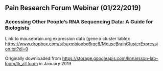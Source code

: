 ## Pain Research Forum Webinar (01/22/2019)
### Accessing Other People’s RNA Sequencing Data: A Guide for Biologists

Link to mousebrain.org expression data (gene x cluster table): https://www.dropbox.com/s/buxmbionbo6rqc8/MouseBrainClusterExpression.txt?dl=0

Originally downloaded from https://storage.googleapis.com/linnarsson-lab-loom/l5_all.loom in January 2019
